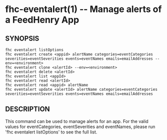 fhc-eventalert(1) -- Manage alerts of a FeedHenry App
===================================================================

## SYNOPSIS

    fhc eventalert listOptions
    fhc eventalert create <appid> alertName categories=eventCategories severities=eventSeverities events=eventNames emails=emailAddresses --env=<environment>
    fhc eventalert clone <alertId> --env=<environment>
    fhc eventalert delete <alertId>
    fhc eventalert list <appId>
    fhc eventalert read <alertId>
    fhc eventalert read <appid> alertName
    fhc eventalert update <alertId> alertName categories=eventCategories severities=eventSeverities events=eventNames emails=emailAddresses

## DESCRIPTION

This command can be used to manage alerts for an app. For the valid values for eventCategories, eventSeverities and eventNames, please run 'fhc eventalert listOptions' to see the full list.
